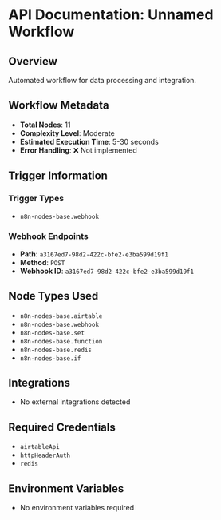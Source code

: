 # API Documentation: Unnamed Workflow

## Overview
Automated workflow for data processing and integration.

## Workflow Metadata
- **Total Nodes**: 11
- **Complexity Level**: Moderate
- **Estimated Execution Time**: 5-30 seconds
- **Error Handling**: ❌ Not implemented

## Trigger Information
### Trigger Types
- `n8n-nodes-base.webhook`

### Webhook Endpoints
- **Path**: `a3167ed7-98d2-422c-bfe2-e3ba599d19f1`
- **Method**: `POST`
- **Webhook ID**: `a3167ed7-98d2-422c-bfe2-e3ba599d19f1`


## Node Types Used
- `n8n-nodes-base.airtable`
- `n8n-nodes-base.webhook`
- `n8n-nodes-base.set`
- `n8n-nodes-base.function`
- `n8n-nodes-base.redis`
- `n8n-nodes-base.if`

## Integrations
- No external integrations detected

## Required Credentials
- `airtableApi`
- `httpHeaderAuth`
- `redis`

## Environment Variables
- No environment variables required
